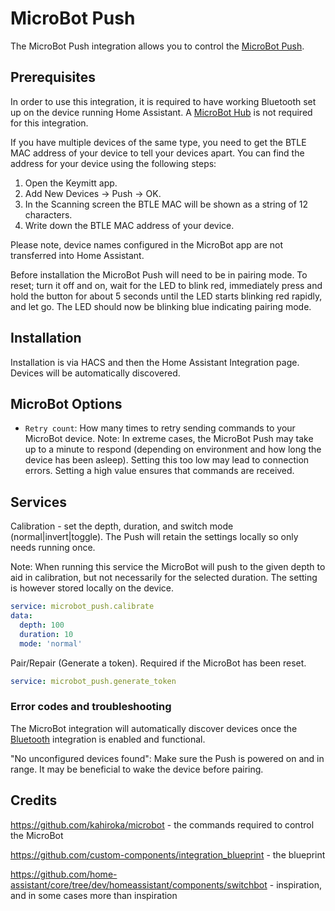 # MicroBot Push
The MicroBot Push integration allows you to control the [MicroBot Push](https://www.keymitt.com/products/microbot-push).

## Prerequisites

In order to use this integration, it is required to have working Bluetooth set up on the device running Home Assistant. A [MicroBot Hub](https://www.keymitt.com/products/microbot-hub) is not required for this integration.

If you have multiple devices of the same type, you need to get the BTLE MAC address of your device to tell your devices apart. You can find the address for your device using the following steps:

1. Open the Keymitt app.
2. Add New Devices -> Push -> OK.
3. In the Scanning screen the BTLE MAC will be shown as a string of 12 characters.
4. Write down the BTLE MAC address of your device.

Please note, device names configured in the MicroBot app are not transferred into Home Assistant.
    
Before installation the MicroBot Push will need to be in pairing mode. To reset; turn it off and on, wait for the LED to blink red, immediately press and hold the button for about 5 seconds until the LED starts blinking red rapidly, and let go. The LED should now be blinking blue indicating pairing mode.

## Installation

Installation is via HACS and then the Home Assistant Integration page. Devices will be automatically discovered.

## MicroBot Options

- `Retry count`: How many times to retry sending commands to your MicroBot device.
Note: In extreme cases, the MicroBot Push may take up to a minute to respond (depending on environment and how long the device has been asleep). Setting this too low may lead to connection errors. Setting a high value ensures that commands are received.

## Services

Calibration - set the depth, duration, and switch mode (normal|invert|toggle).
The Push will retain the settings locally so only needs running once.

Note: When running this service the MicroBot will push to the given depth to aid in calibration, but not necessarily for the selected duration. The setting is however stored locally on the device.

```yaml
service: microbot_push.calibrate
data:
  depth: 100
  duration: 10
  mode: 'normal'
```
  
Pair/Repair (Generate a token).
Required if the MicroBot has been reset.

```yaml
service: microbot_push.generate_token

```

### Error codes and troubleshooting

The MicroBot integration will automatically discover devices once the [Bluetooth](/integrations/bluetooth) integration is enabled and functional.

"No unconfigured devices found":
  Make sure the Push is powered on and in range. It may be beneficial to wake the device before pairing.

## Credits

https://github.com/kahiroka/microbot - the commands required to control the MicroBot

https://github.com/custom-components/integration_blueprint - the blueprint

https://github.com/home-assistant/core/tree/dev/homeassistant/components/switchbot - inspiration, and in some cases more than inspiration

